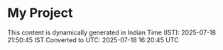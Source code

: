 # My Project

This content is dynamically generated in Indian Time (IST): 2025-07-18 21:50:45 IST
Converted to UTC: 2025-07-18 16:20:45 UTC
